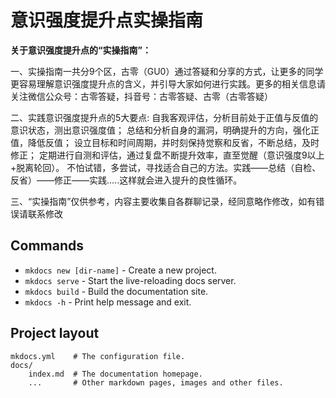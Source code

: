 # 意识强度提升点实操指南

**关于意识强度提升点的“实操指南”：**

一、实操指南一共分9个区，古零（GU0）通过答疑和分享的方式，让更多的同学更容易理解意识强度提升点的含义，并引导大家如何进行实践。更多的相关信息请关注微信公众号：古零答疑，抖音号：古零答疑、古零（古零答疑）

二、实践意识强度提升点的5大要点:
自我客观评估，分析目前处于正值与反值的意识状态，测出意识强度值；
总结和分析自身的漏洞，明确提升的方向，强化正值，降低反值；
设立目标和时间周期，并时刻保持觉察和反省，不断总结，及时修正；
定期进行自测和评估，通过复盘不断提升效率，直至觉醒（意识强度9以上+脱离轮回）。
不怕试错，多尝试，寻找适合自己的方法。实践——总结（自检、反省）——修正——实践.....这样就会进入提升的良性循环。

三、“实操指南”仅供参考，内容主要收集自各群聊记录，经同意略作修改，如有错误请联系修改

## Commands

* `mkdocs new [dir-name]` - Create a new project.
* `mkdocs serve` - Start the live-reloading docs server.
* `mkdocs build` - Build the documentation site.
* `mkdocs -h` - Print help message and exit.

## Project layout

    mkdocs.yml    # The configuration file.
    docs/
        index.md  # The documentation homepage.
        ...       # Other markdown pages, images and other files.
